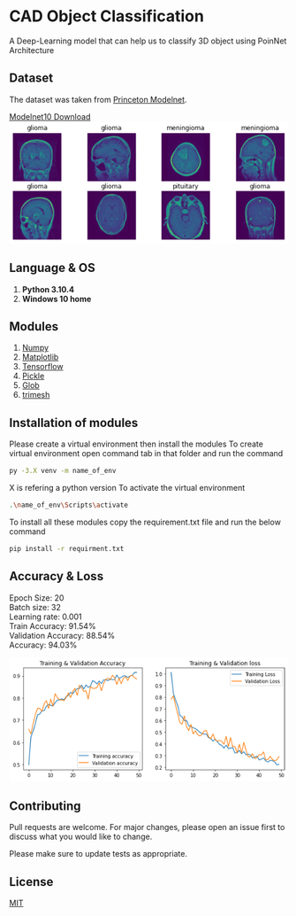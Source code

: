 # CAD Object Classification

A Deep-Learning model that can help us to classify 3D object using PoinNet Architecture

## Dataset

The dataset was taken from [Princeton Modelnet](https://modelnet.cs.princeton.edu/).

[Modelnet10 Download ](http://3dvision.princeton.edu/projects/2014/3DShapeNets/ModelNet10.zip) 
![alt text](https://github.com/Shadin710/Brain-Tumor-Prediction/blob/main/images/brain_tumor.png?raw=True)

## Language & OS
1. **Python 3.10.4**
2. **Windows 10 home**

## Modules
1. [Numpy](https://numpy.org/)
2. [Matplotlib](https://matplotlib.org/)
3. [Tensorflow](https://www.tensorflow.org/resources/learn-ml?gclid=CjwKCAiAx8KQBhAGEiwAD3EiP0Wav3hoBTDA2BAbRNg8ywxS4RaavvWUXxrV0dL72h3iwK0Zx2B4EhoCbK4QAvD_BwE)
4. [Pickle](https://www.synopsys.com/blogs/software-security/python-pickling/#:~:text=Pickle%20in%20Python%20is%20primarily,transport%20data%20over%20the%20network.)
4. [Glob](https://docs.python.org/3/library/glob.html)
5. [trimesh](https://trimsh.org/trimesh.html)

## Installation of modules
Please create a virtual environment then install the modules
To create virtual environment open command tab in that folder and run the command
``` bash
py -3.X venv -m name_of_env
```
X is refering a python version
To activate the virtual environment

```bash
.\name_of_env\Scripts\activate
```


To install all these modules copy the requirement.txt file and run the below command
```bash
pip install -r requirment.txt
```
## Accuracy & Loss 
Epoch Size: 20\
Batch size: 32\
Learning rate: 0.001\
Train Accuracy: 91.54%\
Validation Accuracy: 88.54%\
Accuracy: 94.03%

![alt text](https://github.com/Shadin710/Brain-Tumor-Prediction/blob/main/images/accuracy_loss.png?raw=true)



## Contributing
Pull requests are welcome. For major changes, please open an issue first to discuss what you would like to change.

Please make sure to update tests as appropriate.

## License
[MIT](https://choosealicense.com/licenses/mit/)